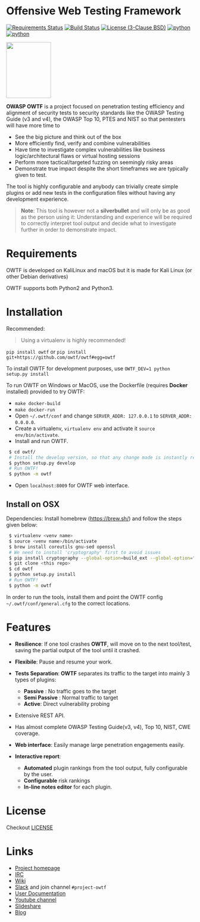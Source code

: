 Offensive Web Testing Framework
===

[![Requirements Status](https://requires.io/github/owtf/owtf/requirements.svg?branch=develop)](https://requires.io/github/owtf/owtf/requirements/?branch=develop)
[![Build Status](https://travis-ci.org/owtf/owtf.svg?branch=develop)](https://travis-ci.org/owtf/owtf)
[![License (3-Clause BSD)](https://img.shields.io/badge/license-BSD%203--Clause-blue.svg?style=flat-square)](http://opensource.org/licenses/BSD-3-Clause)
[![python](https://img.shields.io/badge/python-2.7-blue.svg)](https://www.python.org/downloads/)
[![python](https://img.shields.io/badge/python-3.6-blue.svg)](https://www.python.org/downloads/)

<img src="https://www.owasp.org/images/7/73/OWTFLogo.png" height="150" width="120" />

**OWASP OWTF** is a project focused on penetration testing efficiency and alignment of security tests to security standards like the OWASP Testing Guide (v3 and v4), the OWASP Top 10, PTES and NIST so that pentesters will have more time to

- See the big picture and think out of the box
- More efficiently find, verify and combine vulnerabilities
- Have time to investigate complex vulnerabilities like business logic/architectural flaws or virtual hosting sessions
- Perform more tactical/targeted fuzzing on seemingly risky areas
- Demonstrate true impact despite the short timeframes we are typically given to test.

The tool is highly configurable and anybody can trivially create simple plugins or add new tests in the configuration files without having any development experience.

> **Note**: This tool is however not a **silverbullet** and will only be as good as the person using it: Understanding and experience will be required to correctly interpret tool output and decide what to investigate further in order to demonstrate impact.


Requirements
===

OWTF is developed on KaliLinux and macOS but it is made for Kali Linux (or other Debian derivatives)

OWTF supports both Python2 and Python3.

Installation
===

Recommended:

> Using a virtualenv is highly recommended!

`pip install owtf` or `pip install git+https://github.com/owtf/owtf#egg=owtf`

To install OWTF for development purposes, use
`OWTF_DEV=1 python setup.py install`

To run OWTF on Windows or MacOS, use the Dockerfile (requires **Docker** installed) provided to try OWTF:

 - `make docker-build`
 - `make docker-run`
 - Open `~/.owtf/conf` and change `SERVER_ADDR: 127.0.0.1` to `SERVER_ADDR: 0.0.0.0`.
 - Create a virtualenv, `virtualenv env` and activate it `source env/bin/activate`.
 - Install and run OWTF.
 
  ```bash
   $ cd owtf/
   # Install the develop version, so that any change made is instantly reflected.
   $ python setup.py develop
   # Run OWTF!
   $ python -m owtf
  ```
 - Open `localhost:8009` for OWTF web interface.

## Install on OSX

Dependencies: Install homebrew (https://brew.sh/) and follow the steps given below:

 
```bash
 $ virtualenv <venv name>
 $ source <venv name>/bin/activate
 $ brew install coreutils gnu-sed openssl
 # We need to install 'cryptography' first to avoid issues
 $ pip install cryptography --global-option=build_ext --global-option="-L/usr/local/opt/openssl/lib" --global-option="-I/usr/local/opt/openssl/include"
 $ git clone <this repo>
 $ cd owtf
 $ python setup.py install
 # Run OWTF!
 $ python -m owtf
```

In order to run the tools, install them and point the OWTF config `~/.owtf/conf/general.cfg` to the correct locations.


Features
===

- **Resilience**: If one tool crashes **OWTF**,  will move on to the next tool/test, saving the partial output of the tool until it crashed.

- **Flexibile**: Pause and resume your work.

- **Tests Separation**: **OWTF** separates its traffic to the target into mainly 3 types of plugins:

  - **Passive** : No traffic goes to the target
  - **Semi Passive** : Normal traffic to target
  - **Active**:  Direct vulnerability probing

- Extensive REST API.

- Has almost complete OWASP Testing Guide(v3, v4), Top 10, NIST, CWE coverage.

- **Web interface**: Easily manage large penetration engagements easily.

- **Interactive report**:
  - **Automated** plugin rankings from the tool output, fully configurable by the user.
  - **Configurable** risk rankings
  - **In-line notes editor** for each plugin.


License
===

Checkout [LICENSE](LICENSE.md)

Links
===

- [Project homepage](http://owtf.github.io/)
- [IRC](http://webchat.freenode.net/?randomnick=1&channels=%23owtf&prompt=1&uio=MTE9MjM20f)
- [Wiki](https://www.owasp.org/index.php/OWASP_OWTF)
- [Slack](https://owasp.herokuapp.com) and join channel `#project-owtf`
- [User Documentation](http://docs.owtf.org/en/latest/)
- [Youtube channel](https://www.youtube.com/user/owtfproject)
- [Slideshare](http://www.slideshare.net/abrahamaranguren/presentations)
- [Blog](http://blog.7-a.org/search/label/OWTF)
